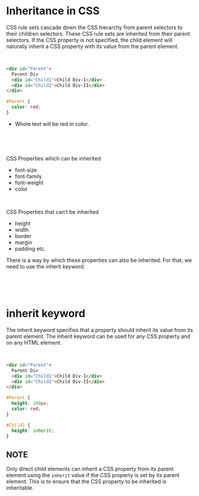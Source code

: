 # Inheritance in CSS

CSS rule sets cascade down the CSS hierarchy from parent selectors to their children selectors. These CSS rule sets are inherited from their parent selectors. If the CSS property is not specified, the child element will naturally inherit a CSS property with its value from the parent element.

&nbsp;

```html
<div id="Parent">
  Parent Div
  <div id="Child1">Child Div-I</div>
  <div id="Child2">Child Div-II</div>
</div>
```

```css
#Parent {
  color: red;
}
```

- Whole text will be red in color.

&nbsp;

&nbsp;

CSS Properties which can be inherited

- font-size
- font-family
- font-weight
- color

&nbsp;

CSS Properties that can’t be inherited

- height
- width
- border
- margin
- padding etc.

There is a way by which these properties can also be inherited. For that, we need to use the inherit keyword.

&nbsp;

&nbsp;

# inherit keyword

The inherit keyword specifies that a property should inherit its value from its parent element. The inherit keyword can be used for any CSS property and on any HTML element.

&nbsp;

```html
<div id="Parent">
  Parent Div
  <div id="Child1">Child Div-I</div>
  <div id="Child2">Child Div-II</div>
</div>
```

```css
#Parent {
  height: 100px;
  color: red;
}

#Child1 {
  height: inherit;
}
```

## NOTE

Only direct child elements can inherit a CSS property from its parent element using the `inherit` value if the CSS property is set by its parent element. This is to ensure that the CSS property to be inherited is inheritable.
